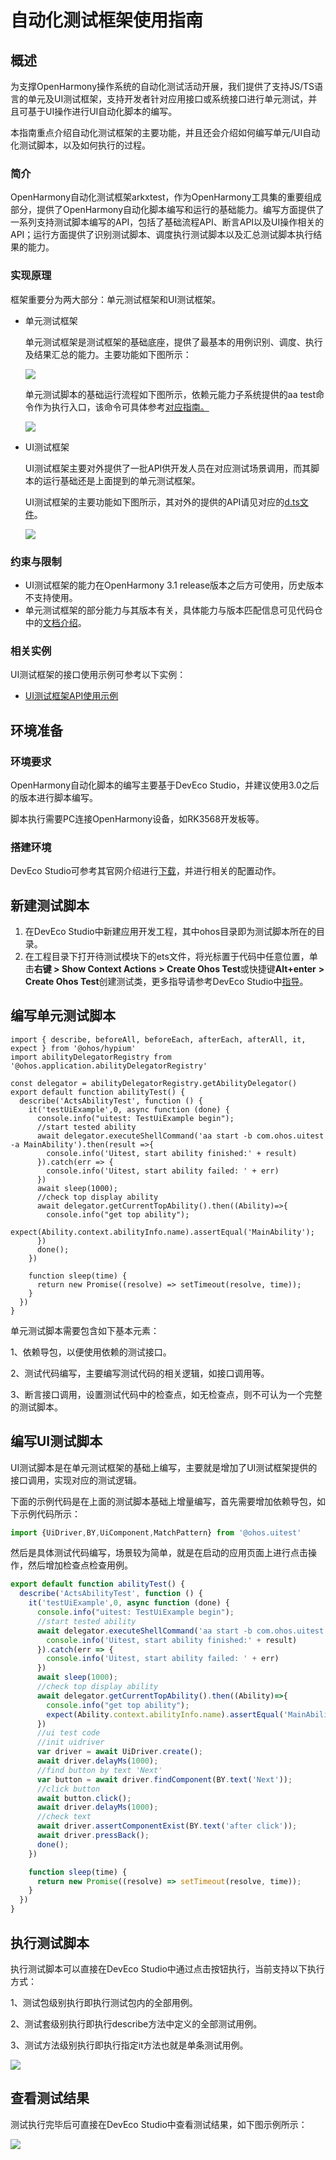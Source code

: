# 自动化测试框架使用指南 


## 概述

为支撑OpenHarmony操作系统的自动化测试活动开展，我们提供了支持JS/TS语言的单元及UI测试框架，支持开发者针对应用接口或系统接口进行单元测试，并且可基于UI操作进行UI自动化脚本的编写。

本指南重点介绍自动化测试框架的主要功能，并且还会介绍如何编写单元/UI自动化测试脚本，以及如何执行的过程。


### 简介

OpenHarmony自动化测试框架arkxtest，作为OpenHarmony工具集的重要组成部分，提供了OpenHarmony自动化脚本编写和运行的基础能力。编写方面提供了一系列支持测试脚本编写的API，包括了基础流程API、断言API以及UI操作相关的API；运行方面提供了识别测试脚本、调度执行测试脚本以及汇总测试脚本执行结果的能力。


### 实现原理

框架重要分为两大部分：单元测试框架和UI测试框架。

- 单元测试框架

  单元测试框架是测试框架的基础底座，提供了最基本的用例识别、调度、执行及结果汇总的能力。主要功能如下图所示：

  ![](figures\UnitTest.PNG)

  单元测试脚本的基础运行流程如下图所示，依赖元能力子系统提供的aa test命令作为执行入口，该命令可具体参考[对应指南。](https://gitee.com/openharmony/docs/blob/master/zh-cn/application-dev/ability/ability-delegator.md)

  ![](figures\TestFlow.PNG)

- UI测试框架

  UI测试框架主要对外提供了一批API供开发人员在对应测试场景调用，而其脚本的运行基础还是上面提到的单元测试框架。

  UI测试框架的主要功能如下图所示，其对外的提供的API请见对应的[d.ts文件](https://gitee.com/openharmony/interface_sdk-js/blob/master/api/@ohos.uitest.d.ts)。

  ![](figures\Uitest.PNG)


### 约束与限制

- UI测试框架的能力在OpenHarmony 3.1 release版本之后方可使用，历史版本不支持使用。
- 单元测试框架的部分能力与其版本有关，具体能力与版本匹配信息可见代码仓中的[文档介绍](https://gitee.com/openharmony/testfwk_arkxtest/blob/master/README_zh.md)。


### 相关实例

UI测试框架的接口使用示例可参考以下实例：

- [UI测试框架API使用示例](https://gitee.com/openharmony/docs/blob/master/zh-cn/application-dev/reference/apis/js-apis-uitest.md)


## 环境准备

### 环境要求

OpenHarmony自动化脚本的编写主要基于DevEco Studio，并建议使用3.0之后的版本进行脚本编写。

脚本执行需要PC连接OpenHarmony设备，如RK3568开发板等。

### 搭建环境

DevEco Studio可参考其官网介绍进行[下载](https://developer.harmonyos.com/cn/develop/deveco-studio#download)，并进行相关的配置动作。


## 新建测试脚本

1. 在DevEco Studio中新建应用开发工程，其中ohos目录即为测试脚本所在的目录。
2. 在工程目录下打开待测试模块下的ets文件，将光标置于代码中任意位置，单击**右键 > Show Context Actions** **> Create Ohos Test**或快捷键**Alt+enter** **> Create Ohos Test**创建测试类，更多指导请参考DevEco Studio中[指导](https://developer.harmonyos.com/cn/docs/documentation/doc-guides/ohos-openharmony-test-framework-0000001267284568)。

## 编写单元测试脚本

```TS
import { describe, beforeAll, beforeEach, afterEach, afterAll, it, expect } from '@ohos/hypium'
import abilityDelegatorRegistry from '@ohos.application.abilityDelegatorRegistry'

const delegator = abilityDelegatorRegistry.getAbilityDelegator()
export default function abilityTest() {
  describe('ActsAbilityTest', function () {
    it('testUiExample',0, async function (done) {
      console.info("uitest: TestUiExample begin");
      //start tested ability
      await delegator.executeShellCommand('aa start -b com.ohos.uitest -a MainAbility').then(result =>{
        console.info('Uitest, start ability finished:' + result)
      }).catch(err => {
        console.info('Uitest, start ability failed: ' + err)
      })
      await sleep(1000);
      //check top display ability
      await delegator.getCurrentTopAbility().then((Ability)=>{
        console.info("get top ability");
        expect(Ability.context.abilityInfo.name).assertEqual('MainAbility');
      })
      done();
    })

    function sleep(time) {
      return new Promise((resolve) => setTimeout(resolve, time));
    }
  })
}
```

单元测试脚本需要包含如下基本元素：

1、依赖导包，以便使用依赖的测试接口。

2、测试代码编写，主要编写测试代码的相关逻辑，如接口调用等。

3、断言接口调用，设置测试代码中的检查点，如无检查点，则不可认为一个完整的测试脚本。

## 编写UI测试脚本

UI测试脚本是在单元测试框架的基础上编写，主要就是增加了UI测试框架提供的接口调用，实现对应的测试逻辑。

下面的示例代码是在上面的测试脚本基础上增量编写，首先需要增加依赖导包，如下示例代码所示：

```js
import {UiDriver,BY,UiComponent,MatchPattern} from '@ohos.uitest'
```

然后是具体测试代码编写，场景较为简单，就是在启动的应用页面上进行点击操作，然后增加检查点检查用例。

```js
export default function abilityTest() {
  describe('ActsAbilityTest', function () {
    it('testUiExample',0, async function (done) {
      console.info("uitest: TestUiExample begin");
      //start tested ability
      await delegator.executeShellCommand('aa start -b com.ohos.uitest -a MainAbility').then(result =>{
        console.info('Uitest, start ability finished:' + result)
      }).catch(err => {
        console.info('Uitest, start ability failed: ' + err)
      })
      await sleep(1000);
      //check top display ability
      await delegator.getCurrentTopAbility().then((Ability)=>{
        console.info("get top ability");
        expect(Ability.context.abilityInfo.name).assertEqual('MainAbility');
      })
      //ui test code
      //init uidriver
      var driver = await UiDriver.create();
      await driver.delayMs(1000);
      //find button by text 'Next'
      var button = await driver.findComponent(BY.text('Next'));
      //click button
      await button.click();
      await driver.delayMs(1000);
      //check text
      await driver.assertComponentExist(BY.text('after click'));
      await driver.pressBack();
      done();
    })

    function sleep(time) {
      return new Promise((resolve) => setTimeout(resolve, time));
    }
  })
}
```

## 执行测试脚本

执行测试脚本可以直接在DevEco Studio中通过点击按钮执行，当前支持以下执行方式：

1、测试包级别执行即执行测试包内的全部用例。

2、测试套级别执行即执行describe方法中定义的全部测试用例。

3、测试方法级别执行即执行指定it方法也就是单条测试用例。

![](figures\Execute.PNG)

## 查看测试结果

测试执行完毕后可直接在DevEco Studio中查看测试结果，如下图示例所示：

![](figures\TestResult.PNG)

